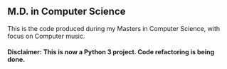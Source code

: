 ## M.D. in Computer Science

This is the code produced during my Masters in Computer Science, with focus on Computer music.

#### Disclaimer: This is now a Python 3 project. Code refactoring is being done.